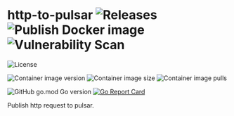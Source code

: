 # http-to-pulsar ![Releases](https://github.com/transnano/http-to-pulsar/workflows/Releases/badge.svg) ![Publish Docker image](https://github.com/transnano/http-to-pulsar/workflows/Publish%20Docker%20image/badge.svg) ![Vulnerability Scan](https://github.com/transnano/http-to-pulsar/workflows/Vulnerability%20Scan/badge.svg)

![License](https://img.shields.io/github/license/transnano/http-to-pulsar?style=flat)

![Container image version](https://img.shields.io/docker/v/transnano/http-to-pulsar/latest?style=flat)
![Container image size](https://img.shields.io/docker/image-size/transnano/http-to-pulsar/latest?style=flat)
![Container image pulls](https://img.shields.io/docker/pulls/transnano/http-to-pulsar?style=flat)

![GitHub go.mod Go version](https://img.shields.io/github/go-mod/go-version/transnano/http-to-pulsar)
[![Go Report Card](https://goreportcard.com/badge/github.com/transnano/http-to-pulsar)](https://goreportcard.com/report/github.com/transnano/http-to-pulsar)

Publish http request to pulsar.
